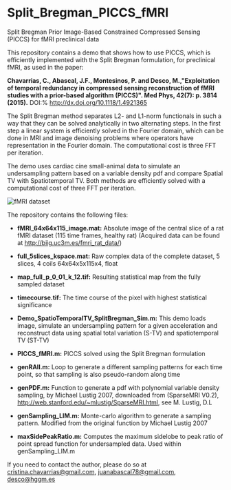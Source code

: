 # Split_Bregman_PICCS_fMRI
Split Bregman Prior Image-Based Constrained Compressed Sensing (PICCS) for fMRI preclinical data

This repository contains a demo that shows how to use PICCS, which is efficiently implemented with the Split Bregman formulation, for preclinical fMRI, as used in the paper: 

**Chavarrias, C., Abascal, J.F., Montesinos, P. and Desco, M.,"Exploitation of temporal redundancy in compressed sensing reconstruction of fMRI studies with a prior-based algorithm (PICCS)". Med Phys,  42(7): p. 3814 (2015).** 
DOI:% http://dx.doi.org/10.1118/1.4921365

The Split Bregman method separates L2- and L1-norm functionals in such a way that they can be solved analytically in two alternating steps. In the first step a linear system is efficiently solved in the Fourier domain, which can be done in MRI and image denoising problems where operators have representation in the Fourier domain. The computational cost is three FFT per iteration. 

The demo uses cardiac cine small-animal data to simulate an undersampling pattern based on a variable density pdf and compare Spatial TV with Spatiotemporal TV. Both methods are efficiently solved with a computational cost of three FFT per iteration. 

![fMRI dataset]()

The repository contains the following files:

- **fMRI_64x64x115_image.mat:** Absolute image of the central slice of a rat fMRI dataset (115 time frames, healthy rat)
(Acquired data can be found at http://biig.uc3m.es/fmri_rat_data/)

- **full_5slices_kspace.mat:** Raw complex data of the complete dataset, 5 slices, 4 coils 64x64x5x115x4, float 

- **map_full_p_0_01_k_12.tif:** Resulting statistical map from the fully sampled dataset

- **timecourse.tif:** The time course of the pixel with highest statistical significance

- **Demo_SpatioTemporalTV_SplitBregman_Sim.m:** This demo loads image, simulate an undersampling pattern for a given acceleration and reconstruct data using spatial total variation (S-TV) and spatiotemporal TV (ST-TV)

- **PICCS_fMRI.m:** PICCS solved using the Split Bregman formulation

- **genRAll.m:** Loop to generate a different sampling patterns for each time point, so that sampling is also pseudo-random along time

- **genPDF.m:** Function to generate a pdf with polynomial variable density sampling, by Michael Lustig 2007, downloaded from (SparseMRI V0.2), http://web.stanford.edu/~mlustig/SparseMRI.html, see M. Lustig, D.L

- **genSampling_LIM.m:** Monte-carlo algorithm to generate a sampling pattern. Modified from the original function by Michael Lustig 2007

- **maxSidePeakRatio.m:** Computes the maximum sidelobe to peak ratio of point spread function for undersampled data. Used within genSampling_LIM.m


If you need to contact the author, please do so at cristina.chavarrias@gmail.com, juanabascal78@gmail.com, desco@hggm.es
